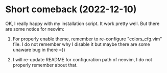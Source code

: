 # Short comeback (2022-12-10)

OK, I really happy with my installation script. It work pretty well. But there
are some notice for neovim:

1. For properly enable theme, remember to re-configure "colors_cfg.vim" file. I
do not remember why I disable it but maybe there are some unaware bug in there
=))

2. I will re-update README for configuration path of neovim, I do not properly
remember about that.

